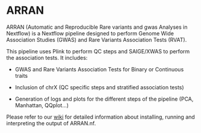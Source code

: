 # ARRAN

ARRAN (Automatic and Reproducible Rare variants and gwas Analyses in Nextflow) is a Nextflow pipeline designed to perform Genome Wide Association Studies (GWAS) and Rare Variants Association Tests (RVAT).

This pipeline uses Plink to perform QC steps and SAIGE/XWAS to perform the association tests. It includes:
 
 - GWAS and Rare Variants Association Tests for Binary or Continuous traits

 - Inclusion of chrX (QC specific steps and stratified association tests)

 - Generation of logs and plots for the different steps of the pipeline (PCA, Manhattan, QQplot...)

Please refer to our [wiki](https://github.com/HCL-HUBL/ARRAN/wiki) for detailed information about installing, running and interpreting the output of ARRAN.nf.
